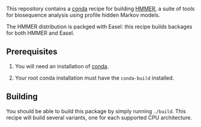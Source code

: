 This repository contains a [conda][conda] recipe for building [HMMER][hh], a
suite of tools for biosequence analysis using profile hidden Markov models.

The HMMER distribution is packged with Easel: this recipe builds backages for
both HMMER and Easel.

## Prerequisites

1. You will need an installation of [conda][miniconda].

2. Your root conda installation must have the `conda-build` installed.

## Building

You should be able to build this package by simply running `./build`.
This recipe will build several variants, one for each supported CPU
architecture.

[conda]: https://conda.io
[miniconda]: https://conda.io/miniconda.html
[hh]: http://hmmer.org/
